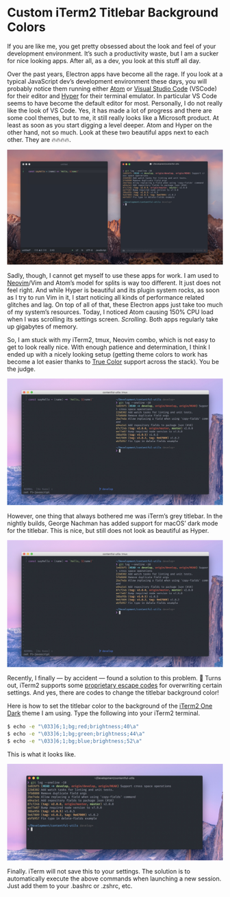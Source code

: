 # Custom iTerm2 Titlebar Background Colors

If you are like me, you get pretty obsessed about the look and feel of your
development environment. It’s such a productivity waste, but I am a sucker for
nice looking apps. After all, as a dev, you look at this stuff all day.

Over the past years, Electron apps have become all the rage. If you look at a
typical JavaScript dev’s development environment these days, you will probably
notice them running either [Atom](https://atom.io) or
[Visual Studio Code](https://code.visualstudio.com) (VSCode) for their editor
and [Hyper](https://hyper.is) for their terminal emulator. In particular VS Code
seems to have become the default editor for most. Personally, I do not really
like the look of VS Code. Yes, it has made a lot of progress and there are some
cool themes, but to me, it still really looks like a Microsoft product. At least
as soon as you start digging a level deeper. Atom and Hyper on the other hand,
not so much. Look at these two beautiful apps next to each other. They are
🔥🔥🔥🔥.

![Atom on the left, Hyper on the right. Two beautiful Electron apps.](images/atom-and-iterm.jpg 'Screenshot showing the Atom text editor and an iTerm2 window next to each other.')

Sadly, though, I cannot get myself to use these apps for work. I am used to
[Neovim](https://neovim.io)/Vim and Atom’s model for splits is way too
different. It just does not feel right. And while Hyper is beautiful and its
plugin system rocks, as soon as I try to run Vim in it, I start noticing all
kinds of performance related glitches and lag. On top of all of that, these
Electron apps just take too much of my system’s resources. Today, I noticed Atom
causing 150% CPU load when I was scrolling its settings screen. _Scrolling_.
Both apps regularly take up gigabytes of memory.

So, I am stuck with my iTerm2, tmux, Neovim combo, which is not easy to get to
look really nice. With enough patience and determination, I think I ended up
with a nicely looking setup (getting theme colors to work has become a lot
easier thanks to [True Color](https://gist.github.com/XVilka/8346728) support
across the stack). You be the judge.

![Neovim on the left, terminal on the right, all running inside a tmux session in iTerm2.](images/neovim-and-prompt.jpg)

However, one thing that always bothered me was iTerm’s grey titlebar. In the
nightly builds, George Nachman has added support for macOS’ dark mode for the
titlebar. This is nice, but still does not look as beautiful as Hyper.

![iTerm2 with dark titlebar left, Hyper on the right.](images/neovim-and-prompt.jpg)

Recently, I finally — by accident — found a solution to this problem. 🎉 Turns
out, iTerm2 supports some
[proprietary escape codes](https://www.iterm2.com/documentation-escape-codes.html)
for overwriting certain settings. And yes, there are codes to change the
titlebar background color!

Here is how to set the titlebar color to the background of the
[iTerm2 One Dark](https://github.com/joshdick/onedark.vim/blob/master/term/One%20Dark.itermcolors)
theme I am using. Type the following into your iTerm2 terminal.

```bash
$ echo -e "\033]6;1;bg;red;brightness;40\a"
$ echo -e "\033]6;1;bg;green;brightness;44\a"
$ echo -e "\033]6;1;bg;blue;brightness;52\a"
```

This is what it looks like.

![iTerm2 with custom titlebar background.](images/iterm-custom-titlebar.jpg)

Finally. iTerm will not save this to your settings. The solution is to
automatically execute the above commands when launching a new session. Just add
them to your .bashrc or .zshrc, etc.
